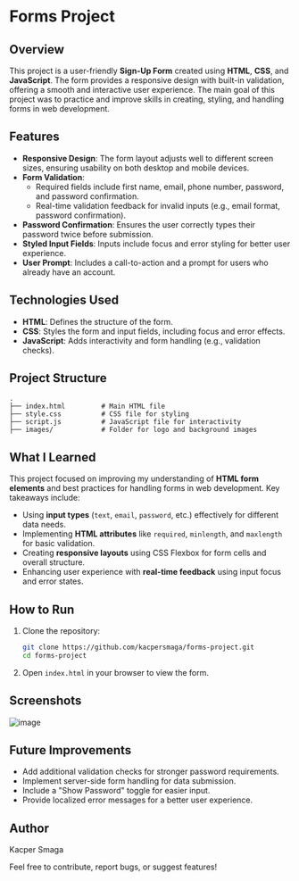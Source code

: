 # Forms Project

## Overview

This project is a user-friendly **Sign-Up Form** created using **HTML**, **CSS**, and **JavaScript**. The form provides a responsive design with built-in validation, offering a smooth and interactive user experience. The main goal of this project was to practice and improve skills in creating, styling, and handling forms in web development.

## Features

- **Responsive Design**: The form layout adjusts well to different screen sizes, ensuring usability on both desktop and mobile devices.
- **Form Validation**:
  - Required fields include first name, email, phone number, password, and password confirmation.
  - Real-time validation feedback for invalid inputs (e.g., email format, password confirmation).
- **Password Confirmation**: Ensures the user correctly types their password twice before submission.
- **Styled Input Fields**: Inputs include focus and error styling for better user experience.
- **User Prompt**: Includes a call-to-action and a prompt for users who already have an account.

## Technologies Used

- **HTML**: Defines the structure of the form.
- **CSS**: Styles the form and input fields, including focus and error effects.
- **JavaScript**: Adds interactivity and form handling (e.g., validation checks).

## Project Structure

```
.
├── index.html         # Main HTML file
├── style.css          # CSS file for styling
├── script.js          # JavaScript file for interactivity
├── images/            # Folder for logo and background images
```

## What I Learned

This project focused on improving my understanding of **HTML form elements** and best practices for handling forms in web development. Key takeaways include:

- Using **input types** (`text`, `email`, `password`, etc.) effectively for different data needs.
- Implementing **HTML attributes** like `required`, `minlength`, and `maxlength` for basic validation.
- Creating **responsive layouts** using CSS Flexbox for form cells and overall structure.
- Enhancing user experience with **real-time feedback** using input focus and error states.

## How to Run

1. Clone the repository:
   ```bash
   git clone https://github.com/kacpersmaga/forms-project.git
   cd forms-project
   ```

2. Open `index.html` in your browser to view the form.

## Screenshots

![image](https://github.com/user-attachments/assets/a2e93704-f31f-4b11-8229-d11535477528)


## Future Improvements

- Add additional validation checks for stronger password requirements.
- Implement server-side form handling for data submission.
- Include a "Show Password" toggle for easier input.
- Provide localized error messages for a better user experience.

## Author

Kacper Smaga

Feel free to contribute, report bugs, or suggest features!
